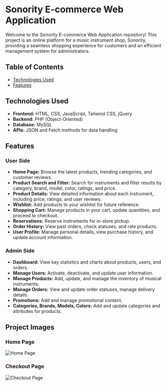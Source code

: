# Sonority E-commerce Web Application

Welcome to the Sonority E-commerce Web Application repository! This project is an online platform for a music instrument shop, Sonority, providing a seamless shopping experience for customers and an efficient management system for administrators.

## Table of Contents
- [Technologies Used](#technologies-used)
- [Features](#features)

## Technologies Used
- **Frontend:** HTML, CSS, JavaScript, Tailwind CSS, jQuery
- **Backend:** PHP (Object-Oriented)
- **Database:** MySQL
- **APIs:** JSON and Fetch methods for data handling

## Features

### User Side
- **Home Page:** Browse the latest products, trending categories, and customer reviews.
- **Product Search and Filter:** Search for instruments and filter results by category, brand, model, color, ratings, and price.
- **Product Details:** View detailed information about each instrument, including price, ratings, and user reviews.
- **Wishlist:** Add products to your wishlist for future reference.
- **Shopping Cart:** Manage products in your cart, update quantities, and proceed to checkout.
- **Reservations:** Reserve instruments for in-store pickup.
- **Order History:** View past orders, check statuses, and rate products.
- **User Profile:** Manage personal details, view purchase history, and update account information.

### Admin Side
- **Dashboard:** View key statistics and charts about products, users, and orders.
- **Manage Users:** Activate, deactivate, and update user information.
- **Manage Products:** Add, update, and manage the inventory of musical instruments.
- **Manage Orders:** View and update order statuses, manage delivery details.
- **Promotions:** Add and manage promotional content.
- **Categories, Brands, Models, Colors:** Add and update categories and attributes for products.

## Project Images

### Home Page
![Home Page](https://i.imghippo.com/files/6wB8I1723037063.jpg)

### Checkout Page
![Checkout Page](https://i.imghippo.com/files/Rl4Ci1723036786.png)
